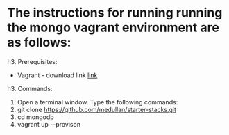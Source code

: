 The instructions for running running the mongo vagrant environment are as follows:
 =======


h3. Prerequisites:

  * Vagrant - download link [link](https://www.vagrantup.com/downloads.html)

h3. Commands:

  1. Open a terminal window. Type the following commands:
  2. git clone https://github.com/medullan/starter-stacks.git
  3. cd mongodb
  4. vagrant up --provison
